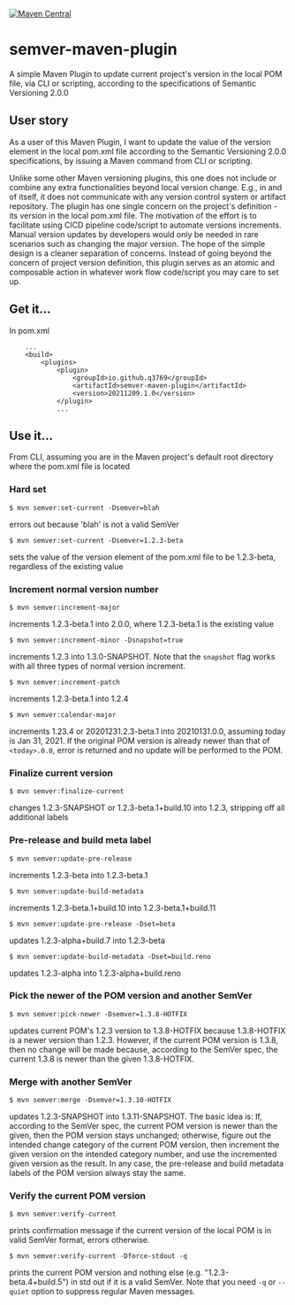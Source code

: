 [![Maven Central](https://img.shields.io/maven-central/v/io.github.q3769/semver-maven-plugin.svg?label=Maven%20Central)](https://search.maven.org/search?q=g:%22io.github.q3769%22%20AND%20a:%22semver-maven-plugin%22)

# semver-maven-plugin

A simple Maven Plugin to update current project's version in the local POM file, via CLI or scripting, according to the specifications of Semantic Versioning 2.0.0 

## User story

As a user of this Maven Plugin, I want to update the value of the version element in the local pom.xml file according to the Semantic Versioning 2.0.0 specifications, by issuing a Maven command from CLI or scripting.

Unlike some other Maven versioning plugins, this one does not include or combine any extra functionalities beyond local version change. E.g., in and of itself, it does not communicate with any version control system or artifact repository. The plugin has one single concern on the project's definition - its version in the local pom.xml file. The motivation of the effort is to facilitate using CICD pipeline code/script to automate versions increments. Manual version updates by developers would only be needed in rare scenarios such as changing the major version. The hope of the simple design is a cleaner separation of concerns. Instead of going beyond the concern of project version definition, this plugin serves as an atomic and composable action in whatever work flow code/script you may care to set up.

## Get it...

In pom.xml

```
    ...
    <build>
        <plugins>
            <plugin>
                <groupId>io.github.q3769</groupId>
                <artifactId>semver-maven-plugin</artifactId>
                <version>20211209.1.0</version>
            </plugin>
            ...
```            

## Use it...

From CLI, assuming you are in the Maven project's default root directory where the pom.xml file is located 

### Hard set

```
$ mvn semver:set-current -Dsemver=blah
```

errors out because 'blah' is not a valid SemVer

```
$ mvn semver:set-current -Dsemver=1.2.3-beta
```

sets the value of the version element of the pom.xml file to be 1.2.3-beta, regardless of the existing value

### Increment normal version number

```
$ mvn semver:increment-major
```

increments 1.2.3-beta.1 into 2.0.0, where 1.2.3-beta.1 is the existing value

```
$ mvn semver:increment-minor -Dsnapshot=true
```

increments 1.2.3 into 1.3.0-SNAPSHOT. Note that the `snapshot` flag works with all three types of normal version increment.

```
$ mvn semver:increment-patch
```

increments 1.2.3-beta.1 into 1.2.4

```
$ mvn semver:calendar-major
```

increments 1.23.4 or 20201231.2.3-beta.1 into 20210131.0.0, assuming today is Jan 31, 2021. If the original POM version is already newer than that of `<today>.0.0`, error is returned and no update will be performed to the POM. 

### Finalize current version

```
$ mvn semver:finalize-current
```

changes 1.2.3-SNAPSHOT or 1.2.3-beta.1+build.10 into 1.2.3, stripping off all additional labels

### Pre-release and build meta label

```
$ mvn semver:update-pre-release
```

increments 1.2.3-beta into 1.2.3-beta.1

```
$ mvn semver:update-build-metadata
```

increments 1.2.3-beta.1+build.10 into 1.2.3-beta.1+build.11

```
$ mvn semver:update-pre-release -Dset=beta
```

updates 1.2.3-alpha+build.7 into 1.2.3-beta

```
$ mvn semver:update-build-metadata -Dset=build.reno
```

updates 1.2.3-alpha into 1.2.3-alpha+build.reno

### Pick the newer of the POM version and another SemVer

```
$ mvn semver:pick-newer -Dsemver=1.3.8-HOTFIX
```

updates current POM's 1.2.3 version to 1.3.8-HOTFIX because 1.3.8-HOTFIX is a newer version than 1.2.3. However, if the current POM version is 1.3.8, then no change will be made because, according to the SemVer spec, the current 1.3.8 is newer than the given 1.3.8-HOTFIX.

### Merge with another SemVer

```
$ mvn semver:merge -Dsemver=1.3.10-HOTFIX
```

updates 1.2.3-SNAPSHOT into 1.3.11-SNAPSHOT. The basic idea is: If, according to the SemVer spec, the current POM version is newer than the given, then the POM version stays unchanged; otherwise, figure out the intended change category of the current POM version, then increment the given version on the intended category number, and use the incremented given version as the result. In any case, the pre-release and build metadata labels of the POM version always stay the same.

### Verify the current POM version

```
$ mvn semver:verify-current
```

prints confirmation message if the current version of the local POM is in valid SemVer format, errors otherwise.

```
$ mvn semver:verify-current -Dforce-stdout -q
```

prints the current POM version and nothing else (e.g. "1.2.3-beta.4+build.5") in std out if it is a valid SemVer. Note that you need `-q` or `--quiet` option to suppress regular Maven messages.
